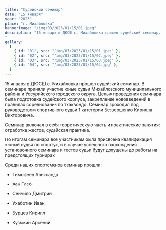 ```yaml
---
title: "Судейский семинар"
date: "15 января"
year: "2023"
place: "г. Михайловка"
bannerImage: "/img/03/2023/01/15/01.jpeg"
description: "15 января в ДЮСШ с. Михайловка прошел судейский семинар. В семинаре приняли участие юные судьи Михайловского муниципального района и Уссурийского городского округа. Целью проведения семинара была подготовка судейского корпуса, закрепление нововведений в правилах соревнований по тхэквондо. Семинар проходил под руководством спортивного судьи 1 категории Безвершенко Кирилла Викторовича. Семинар включал в себя теоретическую часть и практические занятия: отработка жестов, судейская практика. По итогам семинара все участникам была присвоена квалификация «юный судья по спорту», и в случае успешного прохождения установочного семинара и тестов судьи будут допущены до работы на предстоящих турнирах. 
"
gallary:
  [
    { id: "01", src: "/img/03/2023/01/15/01.jpeg" },
    { id: "02", src: "/img/03/2023/01/15/02.jpeg" },
    { id: "03", src: "/img/03/2023/01/15/03.jpeg" },
    { id: "04", src: "/img/03/2023/01/15/04.jpg" },
  ]
---
```


15 января в ДЮСШ с. Михайловка прошел судейский семинар. В семинаре приняли участие юные судьи Михайловского муниципального района и Уссурийского городского округа. Целью проведения семинара была подготовка судейского корпуса, закрепление нововведений в правилах соревнований по тхэквондо. Семинар проходил под руководством спортивного судьи 1 категории Безвершенко Кирилла Викторовича.

Семинар включал в себя теоретическую часть и практические занятия: отработка жестов, судейская практика.

По итогам семинара все участникам была присвоена квалификация «юный судья по спорту», и в случае успешного прохождения установочного семинара и тестов судьи будут допущены до работы на предстоящих турнирах.

Среди наших спортсменов семинар прошли:

- Тимофеев Александр

- Хан Глеб

- Сенчило Дмитрий

- Ухаботин Иван

- Бурцев Кирилл

- Кузьмин Арсений
